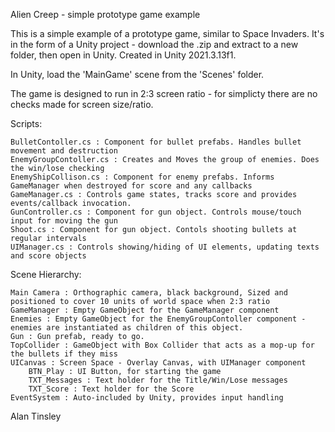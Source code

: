 Alien Creep - simple prototype game example

This is a simple example of a prototype game, similar to Space Invaders. It's in the form of a Unity project - download the .zip and extract to a new folder, then open in Unity. Created in Unity 2021.3.13f1.

In Unity, load the 'MainGame' scene from the 'Scenes' folder.

The game is designed to run in 2:3 screen ratio - for simplicty there are no checks made for screen size/ratio.

Scripts:

    BulletContoller.cs : Component for bullet prefabs. Handles bullet movement and destruction
    EnemyGroupContoller.cs : Creates and Moves the group of enemies. Does the win/lose checking
    EnemyShipCollison.cs : Component for enemy prefabs. Informs GameManager when destroyed for score and any callbacks
    GameManager.cs : Controls game states, tracks score and provides events/callback invocation.
    GunController.cs : Component for gun object. Controls mouse/touch input for moving the gun
    Shoot.cs : Component for gun object. Contols shooting bullets at regular intervals
    UIManager.cs : Controls showing/hiding of UI elements, updating texts and score objects

Scene Hierarchy:

    Main Camera : Orthographic camera, black background, Sized and positioned to cover 10 units of world space when 2:3 ratio
    GameManager : Empty GameObject for the GameManager component
    Enemies : Empty GameObject for the EnemyGroupContoller component - enemies are instantiated as children of this object.
    Gun : Gun prefab, ready to go.
    TopCollider : GameObject with Box Collider that acts as a mop-up for the bullets if they miss
    UICanvas : Screen Space - Overlay Canvas, with UIManager component
        BTN_Play : UI Button, for starting the game
        TXT_Messages : Text holder for the Title/Win/Lose messages
        TXT_Score : Text holder for the Score
    EventSystem : Auto-included by Unity, provides input handling

Alan Tinsley